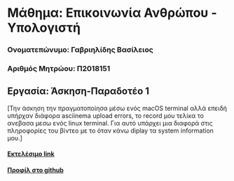 # Μάθημα: Επικοινωνία Ανθρώπου - Υπολογιστή

### Ονοματεπώνυμο: Γαβριηλίδης Βασίλειος
### Αριθμός Μητρώου: Π2018151

## Εργασία: Άσκηση-Παραδοτέο 1

[Την άσκηση την πραγματοποίησα μέσω ενός macOS terminal αλλά επειδή υπήρχαν διάφορα asciinema upload errors,
το record μου τελίκα το ανεβασα μεσω ενός linux terminal. Για αυτό υπάρχει μια διαφορά στις πληροφορίες του βίντεο
με το όταν κάνω diplay τα system information μου.]

#### [Εκτελέσιμο link](https://asciinema.org/a/275798/ '[Εκτελέσιμο link')
#### [Προφίλ στο github](https://github.com/bllyz/ 'Προφίλ στο github')

